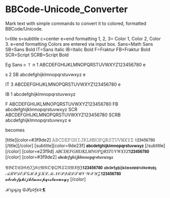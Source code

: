 # BBCode-Unicode_Converter
Mark text with simple commands to convert it to colored, formatted BBCode/Unicode.  

t=title s=subtitle c=center e=end formatting 1, 2, 3= Color 1, Color 2, Color 3. e=end formatting
Colors are entered via input box. 
Sans=Math Sans SB=Sans Bold IT=Sans Italic IB=Italic Bold F=Fraktur FB=Fraktur Bold SCR=Script SCRB=Script Bold

Eg Sans `n
T `n
1
ABCDEFGHIJKLMNOPQRSTUVWXYZ123456780
e

s
2
SB
abcdefghijklmnopqrstuvwxyz
e

IT
3
ABCDEFGHIJKLMNOPQRSTUVWXYZ123456780
e

IB
1
abcdefghijklmnopqrstuvwxyz


F
ABCDEFGHIJKLMNOPQRSTUVWXYZ123456780
FB
abcdefghijklmnopqrstuvwxyz
SCR
ABCDEFGHIJKLMNOPQRSTUVWXYZ123456780
SCRB
abcdefghijklmnopqrstuvwxyz
e

becomes

[title][color=#3f9de2]
𝙰𝙱𝙲𝙳𝙴𝙵𝙶𝙷𝙸𝙹𝙺𝙻𝙼𝙽𝙾𝙿𝚀𝚁𝚂𝚃𝚄𝚅𝚆𝚇𝚈𝚉 𝟣𝟤𝟥𝟦𝟧𝟨𝟩𝟪𝟢
[/title][/color]
[subtitle][color=9de23f]
𝗮𝗯𝗰𝗱𝗲𝗳𝗴𝗵𝗶𝗷𝗸𝗹𝗺𝗻𝗼𝗽𝗾𝗿𝘀𝘁𝘂𝘃𝘄𝘅𝘆𝘇
[/subtitle][/color]
[color=e23f9d]
𝐴𝐵𝐶𝐷𝐸𝐹𝐺𝐻𝐼𝐽𝐾𝐿𝑀𝑁𝑂𝑃𝑄𝑅𝑆𝑇𝑈𝑉𝑊𝑋𝑌𝑍𝟭𝟮𝟯𝟰𝟱𝟲𝟳𝟴𝟬
[/color]
[color=#3f9de2]
𝒂𝒃𝒄𝒅𝒆𝒇𝒈𝒉𝒊𝒋𝒌𝒍𝒎𝒏𝒐𝒑𝒒𝒓𝒔𝒕𝒖𝒗𝒘𝒙𝒚𝒛


𝔄𝔅ℭ𝔇𝔈𝔉𝔊ℌℑ𝔍𝔎𝔏𝔐𝔑𝔒𝔓𝔔ℜ𝔖𝔗𝔘𝔚𝔛𝔜ℨ𝟭𝟮𝟯𝟰𝟱𝟲𝟳𝟴𝟬
𝖆𝖇𝖈𝖉𝖊𝖋𝖌𝖍𝖎𝖏𝖐𝖑𝖒𝖓𝖔𝖕𝖖𝖗𝖘𝖙𝖚𝖛𝖜𝖝𝖞𝖟
𝒜ℬ𝒞𝒟ℰℱ𝒢ℋℐ𝒥𝒦ℒℳ𝒩𝒪𝒫𝒬ℛ𝒮𝒯𝒰𝒱𝒲𝒳𝒴𝒵𝟭𝟮𝟯𝟰𝟱𝟲𝟳𝟴𝟬
𝓪𝓫𝓬𝓭𝓮𝓯𝓰𝓱𝓲𝓳𝓴𝓵𝓶𝓷𝓸𝓹𝓺𝓻𝓼𝓽𝓾𝓿𝔀𝔁𝔂𝔃
[/color] 

 ℋเ℘℘ყ ☮𝓢µ૨ƒε૨🏄️

